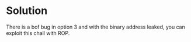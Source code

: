 # Solution

There is a bof bug in option 3 and with the binary address leaked, you can exploit this chall with ROP.